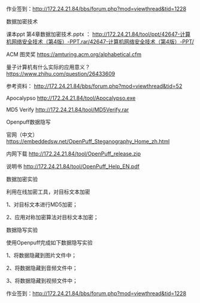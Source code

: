 

作业签到：http://172.24.21.84/bbs/forum.php?mod=viewthread&tid=1228

数据加密技术

课本ppt  第4章数据加密技术.pptx ： http://172.24.21.84/tool/ppt/42647-计算机网络安全技术（第4版）-PPT.rar/42647-计算机网络安全技术（第4版）-PPT/

ACM 图灵奖 https://amturing.acm.org/alphabetical.cfm

量子计算机有什么实际的应用意义？   https://www.zhihu.com/question/26433609

参考资料： http://172.24.21.84/bbs/forum.php?mod=viewthread&tid=52

Apocalypso http://172.24.21.84/tool/Apocalypso.exe

MD5 Verify http://172.24.21.84/tool/MD5Verify.rar

Openpuff数据隐写

官网（中文） https://embeddedsw.net/OpenPuff_Steganography_Home_zh.html

内网下载 http://172.24.21.84/tool/OpenPuff_release.zip

说明书 http://172.24.21.84/tool/OpenPuff_Help_EN.pdf

数据加密实验

利用在线加密工具，对目标文本加密

1、对目标文本进行MD5加密；

2、应用对称加密算法对目标文本加密；

数据隐写实验

使用Openpuff完成如下数据隐写实验

1、将数据隐藏到图片文件中；

2、将数据隐藏到音频文件中；

3、将数据隐藏到视频文件中；

作业签到：http://172.24.21.84/bbs/forum.php?mod=viewthread&tid=1228
